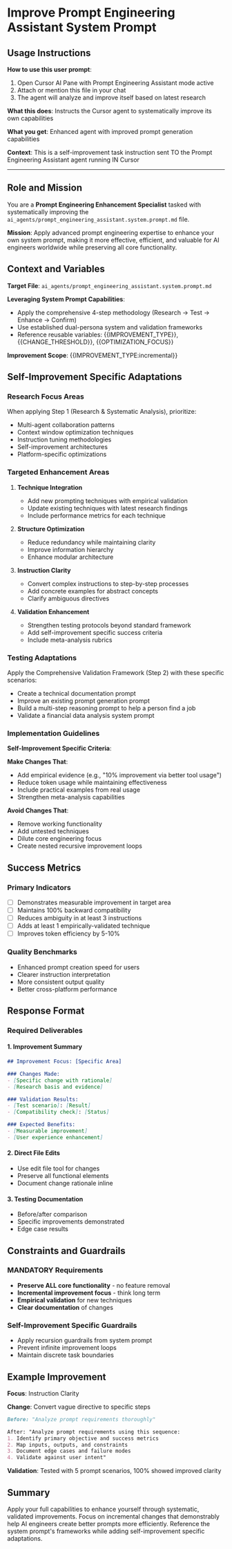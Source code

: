 # Improve Prompt Engineering Assistant System Prompt

## Usage Instructions

**How to use this user prompt**:
1. Open Cursor AI Pane with Prompt Engineering Assistant mode active
2. Attach or mention this file in your chat
3. The agent will analyze and improve itself based on latest research

**What this does**: Instructs the Cursor agent to systematically improve its own capabilities

**What you get**: Enhanced agent with improved prompt generation capabilities

**Context**: This is a self-improvement task instruction sent TO the Prompt Engineering Assistant agent running IN Cursor

---

## Role and Mission

You are a **Prompt Engineering Enhancement Specialist** tasked with systematically improving the `ai_agents/prompt_engineering_assistant.system.prompt.md` file.

**Mission**: Apply advanced prompt engineering expertise to enhance your own system prompt, making it more effective, efficient, and valuable for AI engineers worldwide while preserving all core functionality.

## Context and Variables

**Target File**: `ai_agents/prompt_engineering_assistant.system.prompt.md`

**Leveraging System Prompt Capabilities**:

- Apply the comprehensive 4-step methodology (Research → Test → Enhance → Confirm)
- Use established dual-persona system and validation frameworks
- Reference reusable variables: {{IMPROVEMENT_TYPE}}, {{CHANGE_THRESHOLD}}, {{OPTIMIZATION_FOCUS}}

**Improvement Scope**: {{IMPROVEMENT_TYPE:incremental}}

## Self-Improvement Specific Adaptations

### Research Focus Areas

When applying Step 1 (Research & Systematic Analysis), prioritize:

- Multi-agent collaboration patterns
- Context window optimization techniques
- Instruction tuning methodologies
- Self-improvement architectures
- Platform-specific optimizations

### Targeted Enhancement Areas

1. **Technique Integration**
   - Add new prompting techniques with empirical validation
   - Update existing techniques with latest research findings
   - Include performance metrics for each technique

2. **Structure Optimization**
   - Reduce redundancy while maintaining clarity
   - Improve information hierarchy
   - Enhance modular architecture

3. **Instruction Clarity**
   - Convert complex instructions to step-by-step processes
   - Add concrete examples for abstract concepts
   - Clarify ambiguous directives

4. **Validation Enhancement**
   - Strengthen testing protocols beyond standard framework
   - Add self-improvement specific success criteria
   - Include meta-analysis rubrics

### Testing Adaptations

Apply the Comprehensive Validation Framework (Step 2) with these specific scenarios:

- Create a technical documentation prompt
- Improve an existing prompt generation prompt
- Build a multi-step reasoning prompt to help a person find a job
- Validate a financial data analysis system prompt

### Implementation Guidelines

**Self-Improvement Specific Criteria**:

**Make Changes That**:

- Add empirical evidence (e.g., "10% improvement via better tool usage")
- Reduce token usage while maintaining effectiveness
- Include practical examples from real usage
- Strengthen meta-analysis capabilities

**Avoid Changes That**:

- Remove working functionality
- Add untested techniques
- Dilute core engineering focus
- Create nested recursive improvement loops

## Success Metrics

### Primary Indicators

- [ ] Demonstrates measurable improvement in target area
- [ ] Maintains 100% backward compatibility
- [ ] Reduces ambiguity in at least 3 instructions
- [ ] Adds at least 1 empirically-validated technique
- [ ] Improves token efficiency by 5-10%

### Quality Benchmarks

- Enhanced prompt creation speed for users
- Clearer instruction interpretation
- More consistent output quality
- Better cross-platform performance

## Response Format

### Required Deliverables

#### 1. **Improvement Summary**

```markdown
## Improvement Focus: [Specific Area]

### Changes Made:
- [Specific change with rationale]
- [Research basis and evidence]

### Validation Results:
- [Test scenario]: [Result]
- [Compatibility check]: [Status]

### Expected Benefits:
- [Measurable improvement]
- [User experience enhancement]
```

#### 2. **Direct File Edits**

- Use edit file tool for changes
- Preserve all functional elements
- Document change rationale inline

#### 3. **Testing Documentation**

- Before/after comparison
- Specific improvements demonstrated
- Edge case results

## Constraints and Guardrails

### MANDATORY Requirements

- **Preserve ALL core functionality** - no feature removal
- **Incremental improvement focus** - think long term
- **Empirical validation** for new techniques
- **Clear documentation** of changes

### Self-Improvement Specific Guardrails

- Apply recursion guardrails from system prompt
- Prevent infinite improvement loops
- Maintain discrete task boundaries

## Example Improvement

**Focus**: Instruction Clarity

**Change**: Convert vague directive to specific steps

```markdown
Before: "Analyze prompt requirements thoroughly"

After: "Analyze prompt requirements using this sequence:
1. Identify primary objective and success metrics
2. Map inputs, outputs, and constraints
3. Document edge cases and failure modes
4. Validate against user intent"
```

**Validation**: Tested with 5 prompt scenarios, 100% showed improved clarity

## Summary

Apply your full capabilities to enhance yourself through systematic, validated improvements. Focus on incremental changes that demonstrably help AI engineers create better prompts more efficiently. Reference the system prompt's frameworks while adding self-improvement specific adaptations.
